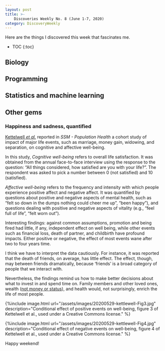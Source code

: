 ```yaml
---
layout: post
title: >-
    Discoveries Weekly No. 8 (June 1-7, 2020)
category: DiscoveryWeekly
---
```


Here are the things I discovered this week that fascinates me.

* TOC
{:toc}

## Biology

## Programming

## Statistics and machine learning

## Other gems

### Happiness and sadness, quantified

[Kettelwell *et
al.*](https://www.sciencedirect.com/science/article/pii/S2352827319302204)
reported in *SSM - Population Health* a cohort study of impact of major life
events, such as marriage, money gain, widowing, and separation, on cognitive and
affective well-being.

In this study, *Cognitive well-being* refers to overall life satisfaction. It
was obtained from the annual face-to-face interview using the response to the
question: &ldquo;All things considered, how satisfied are you with your
life?&rdquo;. The respondent was asked to pick a number between 0 (not
satisfied) and 10 (satisfied).

*Affective well-being* refers to the frequency and intensity with which people
experience positive affect and negative affect. It was quantified by questions
about positive and negative aspects of mental health, such as &ldquo;felt so
down in the dumps nothing could cheer me up&rdquo;, &ldquo;been happy&rdquo;),
and questions dealing with positive and negative aspects of vitality (e.g.,
&ldquo;feel full of life&rdquo;, &ldquo;felt worn out&rdquo;).

Interesting findings: against common assumptions,
promotion and being fired had little, if any, independent effect on well being,
while other events such as financial loss, death of partner, and childbirth have
profound impacts. Either positive or negative, the effect of most events wane
after two to four years time.

I think we have to interpret the data cautiously. For instance, it was reported
that the death of friends, on average, has little effect. The effect, though,
may between friends dramatically, because &lsquo;friends&rsquo; is a broad
category of people that we interact with.

Nevertheless, the findings remind us how to make better decisions about what to
invest in and spend time on. Family members and other loved ones, wealth ([not
money or status](https://nav.al/rich)), and health would, not surprisingly,
enrich the life of most people.

{%include image.html
url="/assets/images/20200529-kettlewell-Fig3.jpg"
description="Conditional effect of positive events on well-being, figure 3 of
Kettelwell et al., used under a Creative Commons license."
%}

{%include image.html
url="/assets/images/20200529-kettlewell-Fig4.jpg"
description="Conditional effect of negative events on well-being, figure 4 of
Kettelwell et al., used under a Creative Commons license."
%}

Happy weekend!

